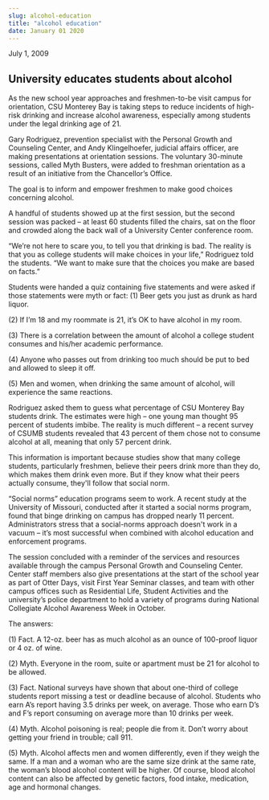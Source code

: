 ```yaml
---
slug: alcohol-education
title: "alcohol education"
date: January 01 2020
---
```


<p> 
</p><p>July 1, 2009
</p><h2>University educates students about alcohol</h2><p>As the new school year approaches and freshmen-to-be visit campus for orientation, CSU Monterey Bay is taking steps to reduce incidents of high-risk drinking and increase alcohol awareness, especially among students under the legal drinking age of 21.
</p><p>Gary Rodriguez, prevention specialist with the Personal Growth and Counseling Center, and Andy Klingelhoefer, judicial affairs officer, are making presentations at orientation sessions. The voluntary 30-minute sessions, called Myth Busters, were added to freshman orientation as a result of an initiative from the Chancellor’s Office.
</p><p>The goal is to inform and empower freshmen to make good choices concerning alcohol.
</p><p>A handful of students showed up at the first session, but the second session was packed – at least 60 students filled the chairs, sat on the floor and crowded along the back wall of a University Center conference room.
</p><p>“We’re not here to scare you, to tell you that drinking is bad. The reality is that you as college students will make choices in your life,” Rodriguez told the students. “We want to make sure that the choices you make are based on facts.”
</p><p>Students were handed a quiz containing five statements and were asked if those statements were myth or fact:   (1) Beer gets you just as drunk as hard liquor.
</p><p>   (2) If I’m 18 and my roommate is 21, it’s OK to have alcohol in my room.
</p><p>   (3) There is a correlation between the amount of alcohol a college student consumes and his/her academic performance.
</p><p>   (4) Anyone who passes out from drinking too much should be put to bed and allowed to sleep it off.
</p><p>   (5) Men and women, when drinking the same amount of alcohol, will experience the same reactions.
</p><p>Rodriguez asked them to guess what percentage of CSU Monterey Bay students drink. The estimates were high  – one young man thought 95 percent of students imbibe. The reality is much different – a recent survey of CSUMB students revealed that 43 percent of them chose not to consume alcohol at all, meaning that only 57 percent drink.
</p><p>This information is important because studies show that many college students, particularly freshmen, believe their peers drink more than they do, which makes them drink even more. But if they know what their peers actually consume, they'll follow that social norm.
</p><p>“Social norms” education programs seem to work. A recent study at the University of Missouri, conducted after it started a social norms program, found that binge drinking on campus has dropped nearly 11 percent. Administrators stress that a social-norms approach doesn't work in a vacuum – it’s most successful when combined with alcohol education and enforcement programs.
</p><p>The session concluded with a reminder of the services and resources available through the campus Personal Growth and Counseling Center. Center staff members also give presentations at the start of the school year as part of Otter Days, visit First Year Seminar classes, and team with other campus offices such as Residential Life, Student Activities and the university’s police department to hold a variety of programs during National Collegiate Alcohol Awareness Week in October.
</p><p>The answers:
</p><p>   (1) Fact. A 12-oz. beer has as much alcohol as an ounce of 100-proof liquor or 4 oz. of wine.
</p><p>   (2) Myth. Everyone in the room, suite or apartment must be 21 for alcohol to be allowed.
</p><p>   (3) Fact. National surveys have shown that about one-third of college students report missing a test or deadline because of alcohol. Students who earn A’s report having 3.5 drinks per week, on average. Those who earn D’s and F’s report consuming on average more than 10 drinks per week.
</p><p>   (4) Myth. Alcohol poisoning is real; people die from it. Don’t worry about getting your friend in trouble; call 911.
</p><p>   (5) Myth. Alcohol affects men and women differently, even if they weigh the same. If a man and a woman who are the same size drink at the same rate, the woman’s blood alcohol content will be higher. Of course, blood alcohol content can also be affected by genetic factors, food intake, medication, age and hormonal changes.
</p><p> 
</p>
